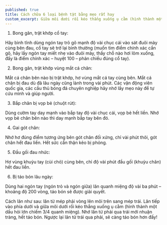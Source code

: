 ```yaml
---
published: true
title: Cách chữa 6 loại bệnh tật bằng mẹo rất hay
custom_excerpt: Giữa môi dưới rồi kéo thẳng xuống ụ cằm (hình thành một dấu hỏi lớn chiếm 3/4 quanh miệng). Nhớ lăn từ phải qua trái mới nhuận tràng, hết táo bón. Ngược lại lăn từ trái qua phải, sẽ càng táo bón hơn đấy!
---
```


1. Bong gân, trật khớp cổ tay:

Hãy bình tĩnh dùng ngón tay trỏ gõ mạnh độ vài chục cái vào sát đuôi mày cùng bên đau, cổ tay sẽ trở lại bình thường (muốn tìm điểm chính xác cần gõ, hãy lấy ngón tay miết nhẹ vào đuôi mày, thấy chỗ nào hơi lõm xuống, đấy là điểm chính xác – huyệt 100 – phản chiếu đúng cổ tay).

2. Bong gân, trật khớp vùng mắt cá chân:

Mắt cá chân bên nào bị trật khớp, hơ vùng mắt cá tay cùng bên. Mắt cá chân bị đau dù đã lâu ngày cũng lành trong vài phút. Các vận động viên quốc gia, các cầu thủ bóng đá chuyên nghiệp hãy nhớ lấy mẹo này để tự cứu mình và giúp người.

3. Bắp chân bị vọp bẻ (chuột rút):

Dùng cườm tay day mạnh vào bắp tay độ vài chục cái, vọp bẻ hết liền. Nhớ vọp bẻ chân bên nào thì day mạnh bắp tay bên đó.

4. Gai gót chân:

Nhớ hơ đúng điểm tương ứng bên gót chân đối xứng, chỉ vài phút thôi, gót chân hết đau liền. Hết sức cẩn thận kẻo bị phỏng.

5. Đầu gối đau nhức:

Hơ vùng khuỷu tay (cùi chỏ) cùng bên, chỉ độ vài phút đầu gối (khuỷu chân) hết đau liền.

6. Bị táo bón lâu ngày:

Dùng hai ngón tay (ngón trỏ và ngón giữa) lăn quanh miệng độ vài ba phút – khoảng độ 200 vòng, táo bón sẽ được giải quyết.

Cách lăn như sau: lăn từ mép phải vòng lên môi trên sang mép trái. Lăn tiếp vào phía dưới và giữa môi dưới rồi kéo thẳng xuống ụ cằm (hình thành một dấu hỏi lớn chiếm 3/4 quanh miệng). Nhớ lăn từ phải qua trái mới nhuận tràng, hết táo bón. Ngược lại lăn từ trái qua phải, sẽ càng táo bón hơn đấy!